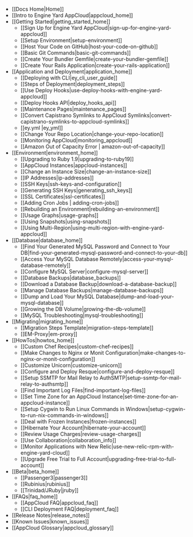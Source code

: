 * [[Docs Home|Home]]
* [[Intro to Engine Yard AppCloud|appcloud_home]]  
* [[Getting Started|getting_started_home]]
  * [[Sign Up for Engine Yard AppCloud|sign-up-for-engine-yard-appcloud]]
  * [[Setup Environment|setup-environment]]
  * [[Host Your Code on GitHub|host-your-code-on-github]]
  * [[Basic Git Commands|basic-git-commands]]
  * [[Create Your Bundler Gemfile|create-your-bundler-gemfile]]
  * [[Create Your Rails Application|create-your-rails-application]]
* [[Application and Deployment|application_home]]
  * [[Deploying with CLI|ey_cli_user_guide]]
  * [[Steps of Deployment|deployment_steps]]
  * [[Use Deploy Hooks|use-deploy-hooks-with-engine-yard-appcloud]]
  * [[Deploy Hooks API|deploy_hooks_api]]
  * [[Maintenance Pages|maintenance_pages]]
  * [[Convert Capistrano Symlinks to AppCloud Symlinks|convert-capistrano-symlinks-to-appcloud-symlinks]]
  * [[ey.yml |ey_yml]]
  * [[Change Your Repo Location|change-your-repo-location]]
  * [[Monitoring AppCloud|monitoring_appcloud]]
  * [[Amazon Out of Capacity Error | amazon-out-of-capacity]]
* [[Environment|environment_home]]
  * [[Upgrading to Ruby 1.9|upgrading-to-ruby19]]
  * [[AppCloud Instances|appcloud-instances]]
  * [[Change an Instance Size|change-an-instance-size]]
  * [[IP Addresses|ip-addresses]]
  * [[SSH Keys|ssh-keys-and-configuration]]
  * [[Generating SSH Keys|generating_ssh_keys]]
  * [[SSL Certificates|ssl-certificates]]
  * [[Adding Cron Jobs | adding-cron-jobs]]
  * [[Rebuilding an Environment|rebuilding-an-environment]]
  * [[Usage Graphs|usage-graphs]]
  * [[Using Snapshots|using-snapshots]]
  * [[Using Multi-Region|using-multi-region-with-engine-yard-appcloud]]
* [[Database|database_home]]
  * [[Find Your Generated MySQL Password and Connect to Your DB|find-your-generated-mysql-password-and-connect-to-your-db]]
  * [[Access Your MySQL Database Remotely|access-your-mysql-database-remotely]]
  * [[Configure MySQL Server|configure-mysql-server]]
  * [[Database Backups|database_backups]]
  * [[Download a Database Backup|download-a-database-backup]]
  * [[Manage Database Backups|manage-database-backups]]
  * [[Dump and Load Your MySQL Database|dump-and-load-your-mysql-database]]
  * [[Growing the DB Volume|growing-the-db-volume]]
  * [[MySQL Troubleshooting|mysql-troubleshooting]]
* [[Migrating|migrating_home]]
  * [[Migration Steps Template|migration-steps-template]]
  * [[EM-Proxy|em-proxy]]
* [[HowTos|howtos_home]]
  * [[Custom Chef Recipes|custom-chef-recipes]]
  * [[Make Changes to Nginx or Monit Configuration|make-changes-to-nginx-or-monit-configuration]]
  * [[Customize Unicorn|customize-unicorn]]
  * [[Configure and Deploy Resque|configure-and-deploy-resque]]
  * [[Setup SSMTP for Mail Relay to AuthSMTP|setup-ssmtp-for-mail-relay-to-authsmtp]]
  * [[Find Important Log Files|find-important-log-files]]
  * [[Set Time Zone for an AppCloud Instance|set-time-zone-for-an-appcloud-instance]]
  * [[Setup Cygwin to Run Linux Commands in Windows|setup-cygwin-to-run-nix-commands-in-windows]]
  * [[Deal with Frozen Instances|frozen-instances]]
  * [[Hibernate Your Account|hibernate-your-account]]
  * [[Review Usage Charges|review-usage-charges]]
  * [[Use Collaboration|collaboration_info]]
  * [[Monitor Applications with New Relic|use-new-relic-rpm-with-engine-yard-cloud]]
  * [[Upgrade Free Trial to Full Account|upgrading-free-trial-to-full-account]]
* [[Beta|beta_home]]
  * [[Passenger3|passenger3]]
  * [[Rubinius|rubinius]]
  * [[Trinidad/JRuby|jruby]]
* [[FAQs|faq_home]]
  * [[AppCloud FAQ|appcloud_faq]]
  * [[CLI Deployment FAQ|deployment_faq]]
* [[Release Notes|release_notes]]
* [[Known Issues|known_issues]]
* [[AppCloud Glossary|appcloud_glossary]]
